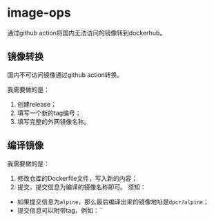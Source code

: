 # image-ops
通过github action将国内无法访问的镜像转到dockerhub。
## 镜像转换
国内不可访问镜像通过github action转换。

我需要做的是：
1. 创建release；
2. 填写一个新的tag编号；
3. 填写完整的外网镜像名称。
## 编译镜像
我需要做的是：
1. 修改仓库的Dockerfile文件，写入新的内容；
2. 提交，提交信息为编译的镜像名称即可。
须知：
- 如果提交信息为`alpine`，那么最后编译出来的镜像地址是`dpcr/alpine`；
- 提交信息可以附带tag，例如：``
